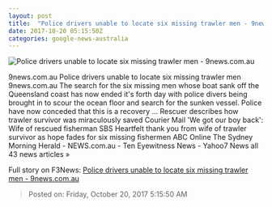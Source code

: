 ```yaml
---
layout: post
title:  "Police drivers unable to locate six missing trawler men - 9news.com.au"
date: 2017-10-20 05:15:50Z
categories: google-news-australia
---
```


![Police drivers unable to locate six missing trawler men - 9news.com.au](http://prod.static9.net.au/_/media/2017/10/20/10/47/201017_rubenmcdornan_9news.jpg)

9news.com.au Police drivers unable to locate six missing trawler men 9news.com.au The search for the six missing men whose boat sank off the Queensland coast has now ended it's forth day with police divers being brought in to scour the ocean floor and search for the sunken vessel. Police have now conceded that this is a recovery ... Rescuer describes how trawler survivor was miraculously saved Courier Mail 'We got our boy back': Wife of rescued fisherman SBS Heartfelt thank you from wife of trawler survivor as hope fades for six missing fishermen ABC Online The Sydney Morning Herald - NEWS.com.au - Ten Eyewitness News - Yahoo7 News all 43 news articles »


Full story on F3News: [Police drivers unable to locate six missing trawler men - 9news.com.au](http://www.f3nws.com/n/Yva2kC)

> Posted on: Friday, October 20, 2017 5:15:50 AM
